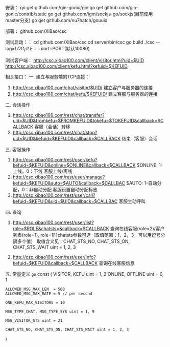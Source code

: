 安装：
go get github.com/gin-gonic/gin
go get github.com/gin-gonic/contrib/static
go get github.com/igm/sockjs-go/sockjs(目前使用master分支)
go get github.com/nu7hatch/gouuid

部署：
github.com/XiBao/csc

测试启动：：
cd github.com/XiBao/csc
cd server/bin/csc 
go build
./csc --log=$LOG_FILE --port=$PORT(默认10080)

测试客户端：
http://csc.xibao100.com/client/visitor.html?uid=$UID
http://csc.xibao100.com/client/kefu.html?kefuid=$KEFUID

相关接口：
一. 建立与服务端的TCP连接：
1. http://csc.xibao100.com/chat/visitor/$UID/
建立客户与服务器的连接
2. http://csc.xibao100.com/chat/kefu/$KEFUID/
建立客服与服务器的连接

二. 会话操作
1. http://csc.xibao100.com/rest/chat/transfer?uid=$UID&fromkefu=$FROMKEFUID&tokefu=$TOKEFUID&callback=$CALLBACK
客服（会话）转移
2. http://csc.xibao100.com/rest/chat/stop?uid=$UID&kefuid=$KEFUID&callback=$CALLBACK
结束（客服）会话

三. 客服操作
1. http://csc.xibao100.com/rest/user/kefu?kefuid=$KEFUID&online=$ONLINE&callback=$CALLBACK
   $ONLINE: 1-上线，0：下线
客服上线/离线
2. http://csc.xibao100.com/rest/user/manage?kefuid=$KEFUID&auto=$AUTO&callback=$CALLBAC
   $AUTO: 1-自动分配，0：非自动分配
客服设置自动分配标志
3. http://csc.xibao100.com/rest/user/call?kefuid=$KEFUID&uid=$UID&callback=$CALLBAC
客服主动呼叫

四. 查询
1. http://csc.xibao100.com/rest/user/list?role=$ROLE&chatsts=&callback=$CALLBACK
查询在线客服(role=2)/客户列表(role=1), role=1时chatsts参数可选（取值范围：1，2，3，可以用逗号分隔多个值）
取值含义见：CHAT_STS_NO, CHAT_STS_ON, CHAT_STS_WAIT uint = 1, 2, 3

2. http://csc.xibao100.com/rest/user/info?kefuid=$KEFUID&callback=$CALLBACK
查询在线客服信息

五. 常量定义
```go```
const (
    VISITOR, KEFU   uint = 1, 2
    ONLINE, OFFLINE uint = 0, 1

    ALLOWED_MSG_MAX_LEN  = 500
    ALLOWED_MSG_MAX_RATE = 5 // per second

    ONE_KEFU_MAX_VISITORS = 10

    MSG_TYPE_CHAT, MSG_TYPE_SYS uint = 1, 9

    MSG_VISITOR_STS uint = 21

    CHAT_STS_NO, CHAT_STS_ON, CHAT_STS_WAIT uint = 1, 2, 3
)
```

